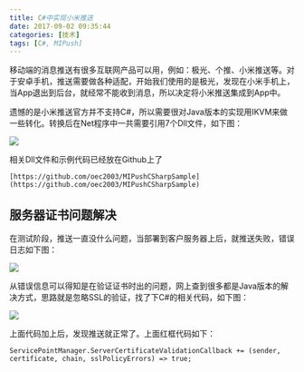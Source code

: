```yaml
---
title: C#中实现小米推送
date: 2017-09-02 09:35:44
categories: [技术]
tags: [C#, MIPush]
---
```


移动端的消息推送有很多互联网产品可以用，例如：极光、个推、小米推送等。对于安卓手机，推送需要做各种适配，开始我们使用的是极光，发现在小米手机上，当App退出到后台，就经常不能收到消息，所以决定将小米推送集成到App中。

遗憾的是小米推送官方并不支持C#，所以需要很对Java版本的实现用IKVM来做一些转化。转换后在Net程序中一共需要引用7个Dll文件，如下图：

![](https://cdn.jsdelivr.net/gh/oec2003/hblog-images/img/202201300725027.jpg)

相关Dll文件和示例代码已经放在Github上了

```
[https://github.com/oec2003/MIPushCSharpSample](https://github.com/oec2003/MIPushCSharpSample)
```

## 服务器证书问题解决

在测试阶段，推送一直没什么问题，当部署到客户服务器上后，就推送失败，错误日志如下图：

![](https://cdn.jsdelivr.net/gh/oec2003/hblog-images/img/202201300725876.jpg)

从错误信息可以得知是在验证证书时出的问题，网上查到很多都是Java版本的解决方式，思路就是忽略SSL的验证，找了下C#的相关代码，如下图：

![](https://cdn.jsdelivr.net/gh/oec2003/hblog-images/img/202201300725838.jpg)

上面代码加上后，发现推送就正常了。上面红框代码如下：

```
ServicePointManager.ServerCertificateValidationCallback += (sender, certificate, chain, sslPolicyErrors) => true;
```

